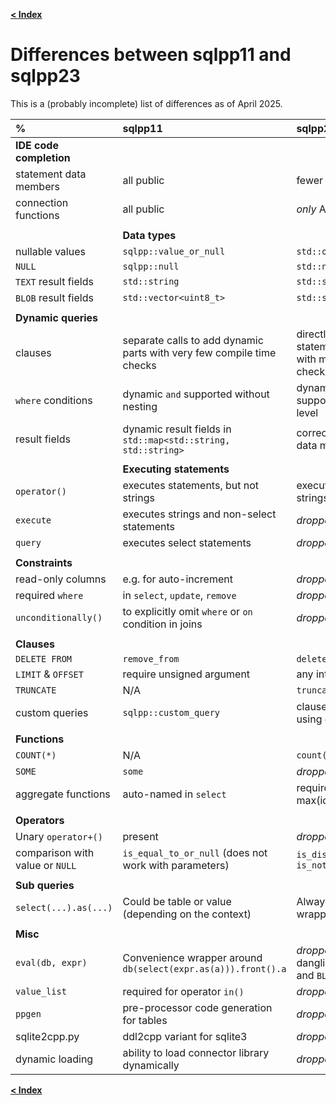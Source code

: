 [**\< Index**](README.md)

# Differences between sqlpp11 and sqlpp23

This is a (probably incomplete) list of differences as of April 2025.

| % | sqlpp11 | sqlpp23 |
| :------------- | :------------- | :----- |
| **IDE code completion** | | |
| statement data members | all public | fewer and private (less noisy) |
| connection functions | all public | *only* API public (less noisy) |
| | | |
|| **Data types** | | |
| nullable values | `sqlpp::value_or_null` | `std::optional` |
| `NULL` | `sqlpp::null` | `std::nullopt` |
| `TEXT` result fields | `std::string` | `std::string_view` |
| `BLOB` result fields | `std::vector<uint8_t>` | `std::span<uint8_t>` |
| | | |
| **Dynamic queries** | | |
| clauses | separate calls to add dynamic parts with very few compile time checks | directly embedded in statement using `dynamic()` with many compile time checks |
| `where` conditions | dynamic `and` supported without nesting | dynamic `and` and `or` supported at any nesting level |
| result fields | dynamic result fields in `std::map<std::string, std::string>` | correctly typed and named data members of result rows |
| | | |
|| **Executing statements** | | |
| `operator()` | executes statements, but not strings | executes statements and strings |
| `execute` | executes strings and non-select statements | *dropped* |
| `query` | executes select statements | *dropped* |
| | | |
| **Constraints** | | |
| read-only columns  | e.g. for auto-increment | *dropped* |
| required `where`  | in `select`, `update`, `remove` | *dropped* |
| `unconditionally()`  | to explicitly omit `where` or `on` condition in joins | *dropped* |
| | | |
| **Clauses** | | |
| `DELETE FROM`  | `remove_from` | `delete_from` |
| `LIMIT` & `OFFSET`  | require unsigned argument | any integer argument |
| `TRUNCATE`  | N/A | `truncate` |
| custom queries  | `sqlpp::custom_query` | clauses can be concatenated using `operator<<` |
| | | |
| **Functions** | | |
| `COUNT(*)` | N/A | `count(sqlpp::star)` |
| `SOME` | `some` | *dropped* (use `any`) |
| aggregate functions | auto-named in `select` | require explicit names, e.g. max(id).as(sqlpp::alias::max_) |
| | | |
| **Operators** | | |
| Unary `operator+()` | present | *dropped* |
| comparison with value or `NULL` | `is_equal_to_or_null` (does not work with parameters) | `is_distinct_from` and `is_not_distinct_from` |
| | | |
| **Sub queries** | | |
| `select(...).as(...)` | Could be table or value (depending on the context) | Always a table unless wrapped by `value()` |
| | | |
| **Misc** | | |
| `eval(db, expr)` | Convenience wrapper around `db(select(expr.as(a))).front().a` | *dropped* (could lead to dangling references, see `TEXT` and `BLOB`) |
| `value_list` | required for operator `in()` | *dropped* |
| `ppgen` | pre-processor code generation for tables | *dropped* |
| sqlite2cpp.py | ddl2cpp variant for sqlite3 | *dropped* |
| dynamic loading | ability to load connector library dynamically | *dropped* (was unmaintained) |

[**\< Index**](README.md)

